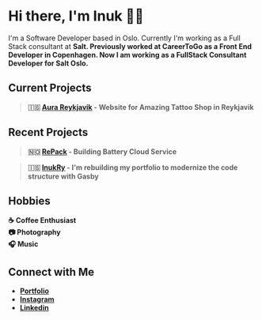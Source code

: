 # Hi there, I'm Inuk 👋🏻
I'm a Software Developer based in Oslo. Currently I'm working as a Full Stack consultant at <strong>Salt<strong>. Previously worked at CareerToGo as a Front End Developer in Copenhagen. Now I am working as a FullStack Consultant Developer for Salt Oslo.

## Current Projects <br/>
> 🇮🇸 [Aura Reykjavik](https://www.aurareykjavik.com/) - Website for Amazing Tattoo Shop in Reykjavik

## Recent Projects <br/>
> 🇳🇴 [RePack](https://www.repack.no/) - Building Battery Cloud Service 

> 🇮🇸 [InukRy](https://ryjewsky.netlify.app/) - I'm rebuilding my portfolio to modernize the code structure with Gasby

## Hobbies
☕️ Coffee Enthusiast <br/>
📷 Photography <br/>
🎧 Music 

## Connect with Me
- [Portfolio](https://www.ryjewsky.com/) <br/>
- [Instagram](https://www.instagram.com/ryjewsky/) <br/>
- [Linkedin](https://www.linkedin.com/in/marcin-inuk-ryjewski-793505198/?originalSubdomain=is)
